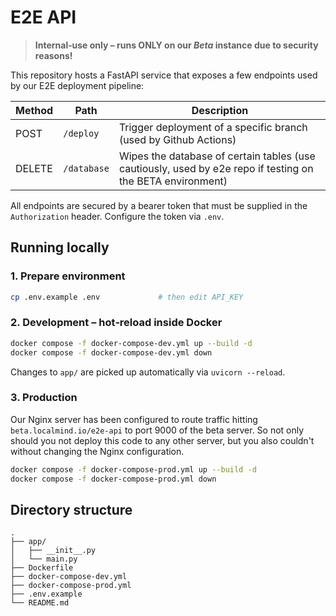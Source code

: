 # E2E API

> **Internal‑use only – runs ONLY on our _Beta_ instance due to security reasons!**

This repository hosts a FastAPI service that exposes a few endpoints used by our E2E deployment pipeline:

| Method | Path        | Description                                                                                                |
| ------ | ----------- | ---------------------------------------------------------------------------------------------------------- |
| POST   | `/deploy`   | Trigger deployment of a specific branch (used by Github Actions)                                           |
| DELETE | `/database` | Wipes the database of certain tables (use cautiously, used by e2e repo if testing on the BETA environment) |

All endpoints are secured by a bearer token that must be supplied in the `Authorization` header. Configure the token via `.env`.

## Running locally

### 1. Prepare environment

```bash
cp .env.example .env             # then edit API_KEY
```

### 2. Development – hot‑reload inside Docker

```bash
docker compose -f docker-compose-dev.yml up --build -d
docker compose -f docker-compose-dev.yml down
```

Changes to `app/` are picked up automatically via `uvicorn --reload`.

### 3. Production

Our Nginx server has been configured to route traffic hitting `beta.localmind.io/e2e-api` to port 9000 of the beta server. So not only should you not deploy this code to any other server, but you also couldn't without changing the Nginx configuration.

```bash
docker compose -f docker-compose-prod.yml up --build -d
docker compose -f docker-compose-prod.yml down
```

## Directory structure

```
.
├── app/
│   ├── __init__.py
│   └── main.py
├── Dockerfile
├── docker-compose-dev.yml
├── docker-compose-prod.yml
├── .env.example
└── README.md
```
